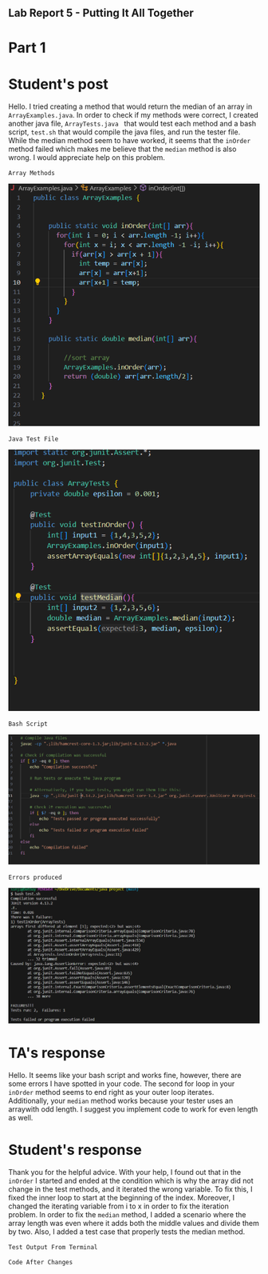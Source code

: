 ## Lab Report 5 - Putting It All Together

# Part 1

# Student's post

Hello.  I tried creating a method that would return the median of an array in ```ArrayExamples.java```.  In order to check if my 
methods were correct, I created another java file, ```ArrayTests.java ``` that would test each method and a bash script, ```test.sh```
that would compile the java files, and run the tester file.  While the median method seem to have worked,
it seems that the ```inOrder``` method failed which makes me believe that the ```median``` method is also wrong.  I
would appreciate help on this problem.

```
Array Methods
```
![Image](https://github.com/DatGuy84/CSE-15L-Lab-Report-5/blob/main/pre-code.png?raw=true)

```
Java Test File
```
![Image](https://github.com/DatGuy84/CSE-15L-Lab-Report-5/blob/main/pre-tests.png?raw=true) 

```
Bash Script
```
![Image](https://github.com/DatGuy84/CSE-15L-Lab-Report-5/blob/main/bash%20script.png?raw=true)
```
Errors produced
```
![Image](https://github.com/DatGuy84/CSE-15L-Lab-Report-5/blob/main/bash%20error.png?raw=true) 

# TA's response
Hello.  It seems like your bash script and works fine, however, there are some errors I have spotted in your code.
The second for loop in your ```inOrder``` method seems to end right as your outer loop iterates.  
Additionally, your ```median``` method works because your tester uses an arraywith odd length.  I suggest you 
implement code to work for even length as well.  

# Student's response
Thank you for the helpful advice.  With your help, I found out that in the ```inOrder``` I started and ended at the 
condition which is why the array did not change in the test methods, and it iterated the wrong variable.  To fix 
this, I fixed the inner loop to start at the beginning of the index.  Moreover, I changed the iterating variable 
from i to x in order to fix the iteration problem.  In order to fix the ```median``` method, I added a scenario
where the array length was even where it adds both the middle values and divide them by two.  Also, I added
a test case that properly tests the median method.

```
Test Output From Terminal
```

```
Code After Changes
```
